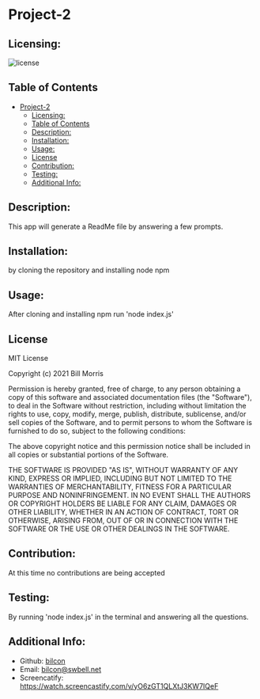 # Project-2

## Licensing:

![license](https://img.shields.io/badge/license-MIT-blue)

## Table of Contents

- [Project-2](#project-2)
  - [Licensing:](#licensing)
  - [Table of Contents](#table-of-contents)
  - [Description:](#description)
  - [Installation:](#installation)
  - [Usage:](#usage)
  - [License](#license)
  - [Contribution:](#contribution)
  - [Testing:](#testing)
  - [Additional Info:](#additional-info)

## Description:

This app will generate a ReadMe file by answering a few prompts.

## Installation:

by cloning the repository and installing node npm

## Usage:

After cloning and installing npm run 'node index.js'

## License

MIT License

Copyright (c) 2021 Bill Morris

Permission is hereby granted, free of charge, to any person obtaining a copy
of this software and associated documentation files (the "Software"), to deal
in the Software without restriction, including without limitation the rights
to use, copy, modify, merge, publish, distribute, sublicense, and/or sell
copies of the Software, and to permit persons to whom the Software is
furnished to do so, subject to the following conditions:

The above copyright notice and this permission notice shall be included in all
copies or substantial portions of the Software.

THE SOFTWARE IS PROVIDED "AS IS", WITHOUT WARRANTY OF ANY KIND, EXPRESS OR
IMPLIED, INCLUDING BUT NOT LIMITED TO THE WARRANTIES OF MERCHANTABILITY,
FITNESS FOR A PARTICULAR PURPOSE AND NONINFRINGEMENT. IN NO EVENT SHALL THE
AUTHORS OR COPYRIGHT HOLDERS BE LIABLE FOR ANY CLAIM, DAMAGES OR OTHER
LIABILITY, WHETHER IN AN ACTION OF CONTRACT, TORT OR OTHERWISE, ARISING FROM,
OUT OF OR IN CONNECTION WITH THE SOFTWARE OR THE USE OR OTHER DEALINGS IN THE
SOFTWARE.

## Contribution:

At this time no contributions are being accepted

## Testing:

By running 'node index.js' in the terminal and answering all the questions.

## Additional Info:

- Github: [bilcon](https://github.com/bilcon/readme-generator)
- Email: bilcon@swbell.net
- Screencatify: https://watch.screencastify.com/v/yO6zGT1QLXtJ3KW7IQeF
